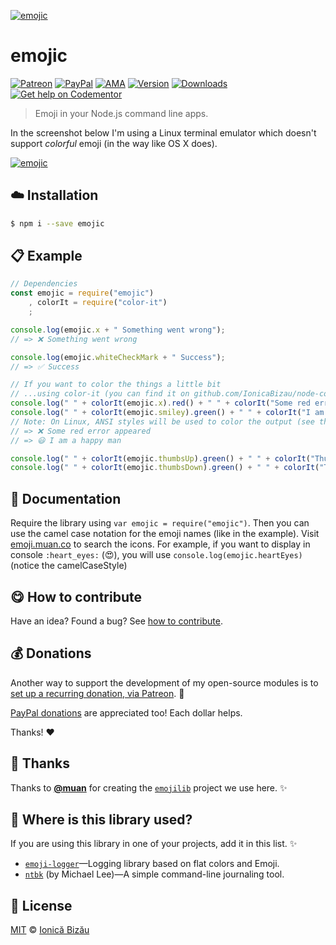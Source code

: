 
[![emojic](http://i.imgur.com/bflsgPt.png)](#)

# emojic

 [![Patreon](https://img.shields.io/badge/Support%20me%20on-Patreon-%23e6461a.svg)][patreon] [![PayPal](https://img.shields.io/badge/%24-paypal-f39c12.svg)][paypal-donations] [![AMA](https://img.shields.io/badge/ask%20me-anything-1abc9c.svg)](https://github.com/IonicaBizau/ama) [![Version](https://img.shields.io/npm/v/emojic.svg)](https://www.npmjs.com/package/emojic) [![Downloads](https://img.shields.io/npm/dt/emojic.svg)](https://www.npmjs.com/package/emojic) [![Get help on Codementor](https://cdn.codementor.io/badges/get_help_github.svg)](https://www.codementor.io/johnnyb?utm_source=github&utm_medium=button&utm_term=johnnyb&utm_campaign=github)

> Emoji in your Node.js command line apps.

In the screenshot below I'm using a Linux terminal emulator which doesn't support *colorful* emoji (in the way like OS X does).

[![emojic](http://i.imgur.com/o0DJDca.png)](#)

## :cloud: Installation

```sh
$ npm i --save emojic
```


## :clipboard: Example



```js
// Dependencies
const emojic = require("emojic")
    , colorIt = require("color-it")
    ;

console.log(emojic.x + " Something went wrong");
// => ❌ Something went wrong

console.log(emojic.whiteCheckMark + " Success");
// => ✅ Success

// If you want to color the things a little bit
// ...using color-it (you can find it on github.com/IonicaBizau/node-color-it)
console.log(" " + colorIt(emojic.x).red() + " " + colorIt("Some red error appeared").redBg());
console.log(" " + colorIt(emojic.smiley).green() + " " + colorIt("I am a happy man!").greenBg().wetAsphalt());
// Note: On Linux, ANSI styles will be used to color the output (see the screenshot)
// => ❌ Some red error appeared
// => 😃 I am a happy man

console.log(" " + colorIt(emojic.thumbsUp).green() + " " + colorIt("Thumbs up!").greenBg().wetAsphalt());
console.log(" " + colorIt(emojic.thumbsDown).green() + " " + colorIt("Thumbs down!").yellow());
```

## :memo: Documentation

Require the library using `var emojic = require("emojic")`. Then you can use the camel case notation for the emoji names (like in the example). Visit [emoji.muan.co](http://emoji.muan.co) to search the icons.
For example, if you want to display in console `:heart_eyes:` (:heart_eyes:), you will use `console.log(emojic.heartEyes)` (notice the camelCaseStyle)

## :yum: How to contribute
Have an idea? Found a bug? See [how to contribute][contributing].


## :moneybag: Donations

Another way to support the development of my open-source modules is
to [set up a recurring donation, via Patreon][patreon]. :rocket:

[PayPal donations][paypal-donations] are appreciated too! Each dollar helps.

Thanks! :heart:

## :cake: Thanks
Thanks to [**@muan**](https://github.com/muan) for creating the [`emojilib`](https://github.com/muan/emojilib) project we use here. :sparkles:

## :dizzy: Where is this library used?
If you are using this library in one of your projects, add it in this list. :sparkles:


 - [`emoji-logger`](https://github.com/IonicaBizau/emoji-logger#readme)—Logging library based on flat colors and Emoji.
 - [`ntbk`](https://michaelsoolee.com/ntbk-journal/) (by Michael Lee)—A simple command-line journaling tool.

## :scroll: License

[MIT][license] © [Ionică Bizău][website]

[patreon]: https://www.patreon.com/ionicabizau
[paypal-donations]: https://www.paypal.com/cgi-bin/webscr?cmd=_s-xclick&hosted_button_id=RVXDDLKKLQRJW
[donate-now]: http://i.imgur.com/6cMbHOC.png

[license]: http://showalicense.com/?fullname=Ionic%C4%83%20Biz%C4%83u%20%3Cbizauionica%40gmail.com%3E%20(http%3A%2F%2Fionicabizau.net)&year=2015#license-mit
[website]: http://ionicabizau.net
[contributing]: /CONTRIBUTING.md
[docs]: /DOCUMENTATION.md
